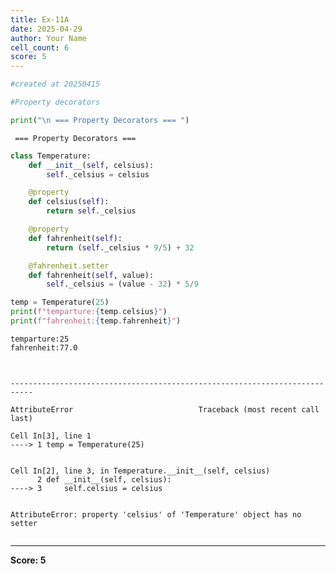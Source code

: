 ```yaml
---
title: Ex-11A
date: 2025-04-29
author: Your Name
cell_count: 6
score: 5
---
```


```python
#created at 20250415
```


```python
#Property decorators
```


```python
print("\n === Property Decorators === ")
```

    
     === Property Decorators === 



```python
class Temperature:
    def __init__(self, celsius):
        self._celsius = celsius

    @property
    def celsius(self):
        return self._celsius

    @property
    def fahrenheit(self):
        return (self._celsius * 9/5) + 32

    @fahrenheit.setter
    def fahrenheit(self, value):
        self._celsius = (value - 32) * 5/9

temp = Temperature(25)
print(f"temparture:{temp.celsius}")
print(f"fahrenheit:{temp.fahrenheit}")
```

    temparture:25
    fahrenheit:77.0



```python
        
```


    ---------------------------------------------------------------------------

    AttributeError                            Traceback (most recent call last)

    Cell In[3], line 1
    ----> 1 temp = Temperature(25)


    Cell In[2], line 3, in Temperature.__init__(self, celsius)
          2 def __init__(self, celsius):
    ----> 3     self.celsius = celsius


    AttributeError: property 'celsius' of 'Temperature' object has no setter



```python

```


---
**Score: 5**
